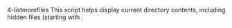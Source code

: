 4-listmorefiles
This script helps display current directory contents, including hidden files (starting with .

